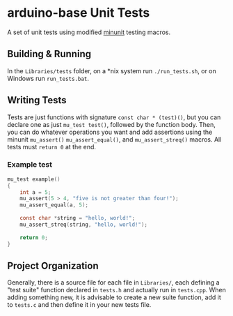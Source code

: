 arduino-base Unit Tests
=======================

A set of unit tests using modified [minunit] testing macros.


Building & Running
------------------

In the `Libraries/tests` folder, on a *nix system run `./run_tests.sh`, or on Windows run `run_tests.bat`.


Writing Tests
-------------

Tests are just functions with signature `const char * (test)()`, but you can declare one as just `mu_test test()`, followed by the function body. Then, you can do whatever operations you want and add assertions using the minunit `mu_assert()` `mu_assert_equal()`, and `mu_assert_streq()` macros. All tests must `return 0` at the end.

### Example test

```c
mu_test example()
{
	int a = 5;
	mu_assert(5 > 4, "five is not greater than four!");
	mu_assert_equal(a, 5);
	
	const char *string = "hello, world!";
	mu_assert_streq(string, "hello, world!");
	
	return 0;
}
```


Project Organization
--------------------

Generally, there is a source file for each file in `Libraries/`, each defining a "test suite" function declared in `tests.h` and actually run in `tests.cpp`. When adding something new, it is advisable to create a new suite function, add it to `tests.c` and then define it in your new tests file.



[minunit]: https://web.archive.org/web/20140804170151/http://www.jera.com/techinfo/jtns/jtn002.html
